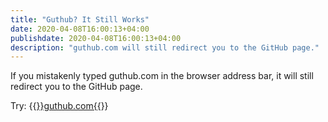 ```yaml
---
title: "Guthub? It Still Works"
date: 2020-04-08T16:00:13+04:00
publishdate: 2020-04-08T16:00:13+04:00
description: "guthub.com will still redirect you to the GitHub page."
---
```


If you mistakenly typed guthub.com in the browser address bar, it will still redirect you to the GitHub page.

Try: {{<a href="http://guthub.com" target="_blank" rel="noopener noreferrer">}}guthub.com{{</a>}}